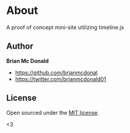 # About

A proof of concept mini-site utilizing timeline.js



## Author

**Brian Mc Donald**
- <https://github.com/brianmcdonal>
- <https://twitter.com/brianmcdonald01>


## License

Open sourced under the [MIT license](LICENSE.md).

<3
